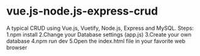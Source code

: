 # vue.js-node.js-express-crud
A typical CRUD using Vue.js, Vuetify, Node.js, Express and MySQL.
Steps: 
1.npm install 
2.Change your Database settings (app.js) 
3.Create your own database 
4.npm run dev 
5.Open the index.html file in your favorite web browser
